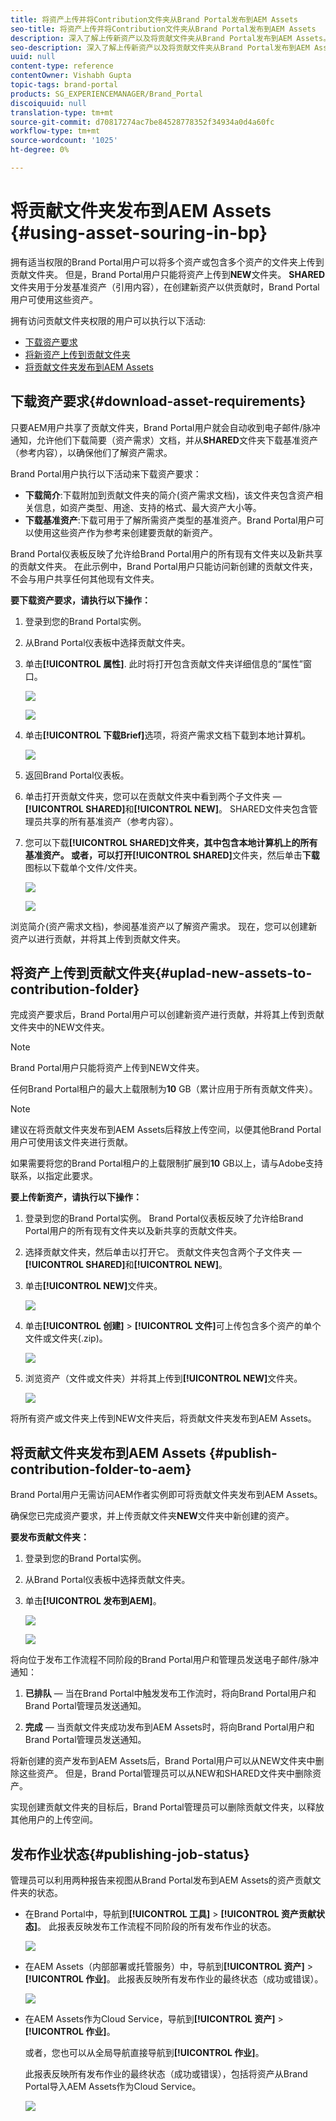 ```yaml
---
title: 将资产上传并将Contribution文件夹从Brand Portal发布到AEM Assets
seo-title: 将资产上传并将Contribution文件夹从Brand Portal发布到AEM Assets
description: 深入了解上传新资产以及将贡献文件夹从Brand Portal发布到AEM Assets。
seo-description: 深入了解上传新资产以及将贡献文件夹从Brand Portal发布到AEM Assets。
uuid: null
content-type: reference
contentOwner: Vishabh Gupta
topic-tags: brand-portal
products: SG_EXPERIENCEMANAGER/Brand_Portal
discoiquuid: null
translation-type: tm+mt
source-git-commit: d70817274ac7be84528778352f34934a0d4a60fc
workflow-type: tm+mt
source-wordcount: '1025'
ht-degree: 0%

---
```



# 将贡献文件夹发布到AEM Assets {#using-asset-souring-in-bp}

拥有适当权限的Brand Portal用户可以将多个资产或包含多个资产的文件夹上传到贡献文件夹。 但是，Brand Portal用户只能将资产上传到&#x200B;**NEW**&#x200B;文件夹。 **SHARED**&#x200B;文件夹用于分发基准资产（引用内容），在创建新资产以供贡献时，Brand Portal用户可使用这些资产。

拥有访问贡献文件夹权限的用户可以执行以下活动:

* [下载资产要求](#download-asset-requirements)
* [将新资产上传到贡献文件夹](#uplad-new-assets-to-contribution-folder)
* [将贡献文件夹发布到AEM Assets](#publish-contribution-folder-to-aem)

## 下载资产要求{#download-asset-requirements}

只要AEM用户共享了贡献文件夹，Brand Portal用户就会自动收到电子邮件/脉冲通知，允许他们下载简要（资产需求）文档，并从&#x200B;**SHARED**&#x200B;文件夹下载基准资产（参考内容），以确保他们了解资产需求。

Brand Portal用户执行以下活动来下载资产要求：

* **下载简介**:下载附加到贡献文件夹的简介(资产需求文档)，该文件夹包含资产相关信息，如资产类型、用途、支持的格式、最大资产大小等。
* **下载基准资产**:下载可用于了解所需资产类型的基准资产。Brand Portal用户可以使用这些资产作为参考来创建要贡献的新资产。

Brand Portal仪表板反映了允许给Brand Portal用户的所有现有文件夹以及新共享的贡献文件夹。 在此示例中，Brand Portal用户只能访问新创建的贡献文件夹，不会与用户共享任何其他现有文件夹。

**要下载资产要求，请执行以下操作：**

1. 登录到您的Brand Portal实例。
1. 从Brand Portal仪表板中选择贡献文件夹。
1. 单击&#x200B;**[!UICONTROL 属性]**. 此时将打开包含贡献文件夹详细信息的“属性”窗口。

   ![](assets/properties.png)

   ![](assets/download-asset-requirement2.png)

1. 单击&#x200B;**[!UICONTROL 下载Brief]**&#x200B;选项，将资产需求文档下载到本地计算机。

   ![](assets/download.png)

1. 返回Brand Portal仪表板。
1. 单击打开贡献文件夹，您可以在贡献文件夹中看到两个子文件夹 — **[!UICONTROL SHARED]**&#x200B;和&#x200B;**[!UICONTROL NEW]**。 SHARED文件夹包含管理员共享的所有基准资产（参考内容）。
1. 您可以下载&#x200B;**[!UICONTROL SHARED]**文件夹，其中包含本地计算机上的所有基准资产。
或者，可以打开**[!UICONTROL SHARED]**&#x200B;文件夹，然后单击&#x200B;**下载**&#x200B;图标以下载单个文件/文件夹。

   ![](assets/download.png)

   ![](assets/download-asset-requirement4.png)

浏览简介(资产需求文档)，参阅基准资产以了解资产需求。 现在，您可以创建新资产以进行贡献，并将其上传到贡献文件夹。


## 将资产上传到贡献文件夹{#uplad-new-assets-to-contribution-folder}

完成资产要求后，Brand Portal用户可以创建新资产进行贡献，并将其上传到贡献文件夹中的NEW文件夹。

>[!NOTE]
>
>Brand Portal用户只能将资产上传到NEW文件夹。
>
>任何Brand Portal租户的最大上载限制为&#x200B;**10** GB（累计应用于所有贡献文件夹）。

>[!NOTE]
>
>建议在将贡献文件夹发布到AEM Assets后释放上传空间，以便其他Brand Portal用户可使用该文件夹进行贡献。
>
>如果需要将您的Brand Portal租户的上载限制扩展到&#x200B;**10** GB以上，请与Adobe支持联系，以指定此要求。


**要上传新资产，请执行以下操作：**

1. 登录到您的Brand Portal实例。
Brand Portal仪表板反映了允许给Brand Portal用户的所有现有文件夹以及新共享的贡献文件夹。

1. 选择贡献文件夹，然后单击以打开它。 贡献文件夹包含两个子文件夹 — **[!UICONTROL SHARED]**&#x200B;和&#x200B;**[!UICONTROL NEW]**。

1. 单击&#x200B;**[!UICONTROL NEW]**&#x200B;文件夹。

   ![](assets/upload-new-assets4.png)

1. 单击&#x200B;**[!UICONTROL 创建]** > **[!UICONTROL 文件]**&#x200B;可上传包含多个资产的单个文件或文件夹(.zip)。

   ![](assets/upload-new-assets5.png)

1. 浏览资产（文件或文件夹）并将其上传到&#x200B;**[!UICONTROL NEW]**&#x200B;文件夹。

   ![](assets/upload-new-assets6.png)

将所有资产或文件夹上传到NEW文件夹后，将贡献文件夹发布到AEM Assets。


## 将贡献文件夹发布到AEM Assets {#publish-contribution-folder-to-aem}

Brand Portal用户无需访问AEM作者实例即可将贡献文件夹发布到AEM Assets。

确保您已完成资产要求，并上传贡献文件夹&#x200B;**NEW**&#x200B;文件夹中新创建的资产。

**要发布贡献文件夹：**

1. 登录到您的Brand Portal实例。

1. 从Brand Portal仪表板中选择贡献文件夹。
1. 单击&#x200B;**[!UICONTROL 发布到AEM]**。

   ![](assets/export.png)

   ![](assets/publish-contribution-folder-to-aem1.png)

将向位于发布工作流程不同阶段的Brand Portal用户和管理员发送电子邮件/脉冲通知：
1. **已排队**  — 当在Brand Portal中触发发布工作流时，将向Brand Portal用户和Brand Portal管理员发送通知。

1. **完成**  — 当贡献文件夹成功发布到AEM Assets时，将向Brand Portal用户和Brand Portal管理员发送通知。

将新创建的资产发布到AEM Assets后，Brand Portal用户可以从NEW文件夹中删除这些资产。 但是，Brand Portal管理员可以从NEW和SHARED文件夹中删除资产。

实现创建贡献文件夹的目标后，Brand Portal管理员可以删除贡献文件夹，以释放其他用户的上传空间。

## 发布作业状态{#publishing-job-status}

管理员可以利用两种报告来视图从Brand Portal发布到AEM Assets的资产贡献文件夹的状态。

* 在Brand Portal中，导航到&#x200B;**[!UICONTROL 工具]** > **[!UICONTROL 资产贡献状态]**。 此报表反映发布工作流程不同阶段的所有发布作业的状态。

   ![](assets/contribution-folder-status.png)

* 在AEM Assets（内部部署或托管服务）中，导航到&#x200B;**[!UICONTROL 资产]** > **[!UICONTROL 作业]**。 此报表反映所有发布作业的最终状态（成功或错误）。

   ![](assets/publishing-status.png)

* 在AEM Assets作为Cloud Service，导航到&#x200B;**[!UICONTROL 资产]** > **[!UICONTROL 作业]**。

   或者，您也可以从全局导航直接导航到&#x200B;**[!UICONTROL 作业]**。

   此报表反映所有发布作业的最终状态（成功或错误），包括将资产从Brand Portal导入AEM Assets作为Cloud Service。

   ![](assets/cloud-service-job-status.png)

<!--
>[!NOTE]
>
>Currently, no report is generated in AEM Assets as a Cloud Service for the Asset Sourcing workflow. 
-->






